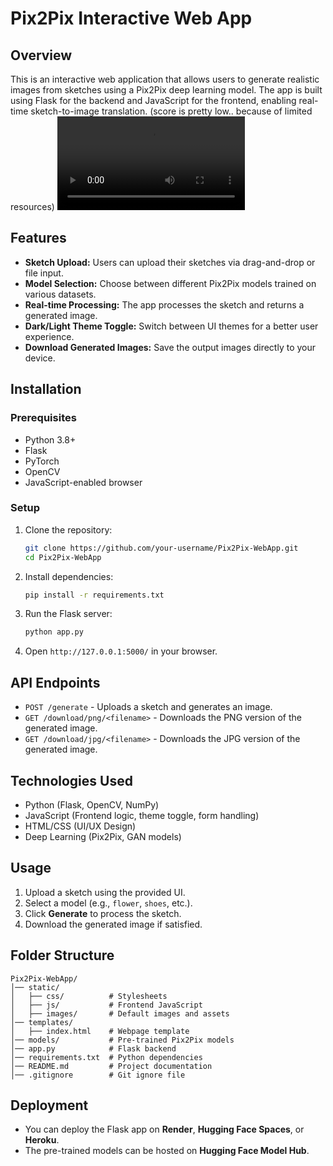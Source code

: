# Pix2Pix Interactive Web App

## Overview
This is an interactive web application that allows users to generate realistic images from sketches using a Pix2Pix deep learning model. The app is built using Flask for the backend and JavaScript for the frontend, enabling real-time sketch-to-image translation.
(score is pretty low.. because of limited resources)
<video controls src="background/sketch_image.mp4" title="Title"></video>
## Features
- **Sketch Upload:** Users can upload their sketches via drag-and-drop or file input.
- **Model Selection:** Choose between different Pix2Pix models trained on various datasets.
- **Real-time Processing:** The app processes the sketch and returns a generated image.
- **Dark/Light Theme Toggle:** Switch between UI themes for a better user experience.
- **Download Generated Images:** Save the output images directly to your device.

## Installation
### Prerequisites
- Python 3.8+
- Flask
- PyTorch
- OpenCV
- JavaScript-enabled browser

### Setup
1. Clone the repository:
   ```sh
   git clone https://github.com/your-username/Pix2Pix-WebApp.git
   cd Pix2Pix-WebApp
   ```
2. Install dependencies:
   ```sh
   pip install -r requirements.txt
   ```
3. Run the Flask server:
   ```sh
   python app.py
   ```
4. Open `http://127.0.0.1:5000/` in your browser.



## API Endpoints
- `POST /generate` - Uploads a sketch and generates an image.
- `GET /download/png/<filename>` - Downloads the PNG version of the generated image.
- `GET /download/jpg/<filename>` - Downloads the JPG version of the generated image.

## Technologies Used
- Python (Flask, OpenCV, NumPy)
- JavaScript (Frontend logic, theme toggle, form handling)
- HTML/CSS (UI/UX Design)
- Deep Learning (Pix2Pix, GAN models)


## Usage
1. Upload a sketch using the provided UI.
2. Select a model (e.g., `flower`, `shoes`, etc.).
3. Click **Generate** to process the sketch.
4. Download the generated image if satisfied.

## Folder Structure
```
Pix2Pix-WebApp/
│── static/
│   ├── css/          # Stylesheets
│   ├── js/           # Frontend JavaScript
│   ├── images/       # Default images and assets
│── templates/
│   ├── index.html    # Webpage template
│── models/           # Pre-trained Pix2Pix models
│── app.py            # Flask backend
│── requirements.txt  # Python dependencies
│── README.md         # Project documentation
│── .gitignore        # Git ignore file
```

## Deployment
- You can deploy the Flask app on **Render**, **Hugging Face Spaces**, or **Heroku**.
- The pre-trained models can be hosted on **Hugging Face Model Hub**.



